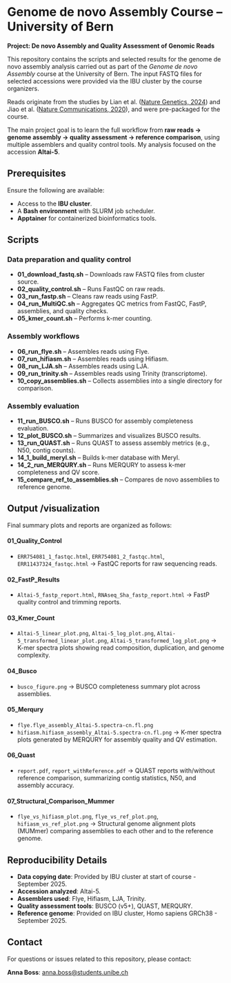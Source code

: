 # Genome de novo Assembly Course – University of Bern

**Project: De novo Assembly and Quality Assessment of Genomic Reads**

This repository contains the scripts and selected results for the genome de novo assembly analysis carried out as part of the *Genome de novo Assembly* course at the University of Bern. The input FASTQ files for selected accessions were provided via the IBU cluster by the course organizers.

Reads originate from the studies by Lian et al. ([Nature Genetics, 2024](https://www.nature.com/articles/s41588-024-01715-9)) and Jiao et al. ([Nature Communications, 2020](https://www.nature.com/articles/s41467-020-14779-y)), and were pre-packaged for the course.

The main project goal is to learn the full workflow from **raw reads → genome assembly → quality assessment → reference comparison**, using multiple assemblers and quality control tools. My analysis focused on the accession **Altai-5**.


## Prerequisites

Ensure the following are available:

* Access to the **IBU cluster**.
* A **Bash environment** with SLURM job scheduler.
* **Apptainer** for containerized bioinformatics tools.


## Scripts

### Data preparation and quality control

* **01_download_fastq.sh** – Downloads raw FASTQ files from cluster source.
* **02_quality_control.sh** – Runs FastQC on raw reads.
* **03_run_fastp.sh** – Cleans raw reads using FastP.
* **04_run_MultiQC.sh** – Aggregates QC metrics from FastQC, FastP, assemblies, and quality checks.
* **05_kmer_count.sh** – Performs k-mer counting.

### Assembly workflows

* **06_run_flye.sh** – Assembles reads using Flye.
* **07_run_hifiasm.sh** – Assembles reads using Hifiasm.
* **08_run_LJA.sh** – Assembles reads using LJA.
* **09_run_trinity.sh** – Assembles reads using Trinity (transcriptome).
* **10_copy_assemblies.sh** – Collects assemblies into a single directory for comparison.

### Assembly evaluation

* **11_run_BUSCO.sh** – Runs BUSCO for assembly completeness evaluation.
* **12_plot_BUSCO.sh** – Summarizes and visualizes BUSCO results.
* **13_run_QUAST.sh** – Runs QUAST to assess assembly metrics (e.g., N50, contig counts).
* **14_1_build_meryl.sh** – Builds k-mer database with Meryl.
* **14_2_run_MERQURY.sh** – Runs MERQURY to assess k-mer completeness and QV score.
* **15_compare_ref_to_assemblies.sh** – Compares de novo assemblies to reference genome.


## Output /visualization

Final summary plots and reports are organized as follows:

#### **01_Quality_Control**

* `ERR754081_1_fastqc.html`, `ERR754081_2_fastqc.html`, `ERR11437324_fastqc.html`
  → FastQC reports for raw sequencing reads.

#### **02_FastP_Results**

* `Altai-5_fastp_report.html`, `RNAseq_Sha_fastp_report.html`
  → FastP quality control and trimming reports.

#### **03_Kmer_Count**

* `Altai-5_linear_plot.png`, `Altai-5_log_plot.png`, `Altai-5_transformed_linear_plot.png`, `Altai-5_transformed_log_plot.png`
  → K-mer spectra plots showing read composition, duplication, and genome complexity.

#### **04_Busco**

* `busco_figure.png`
  → BUSCO completeness summary plot across assemblies.

#### **05_Merqury**

* `flye.flye_assembly_Altai-5.spectra-cn.fl.png`
* `hifiasm.hifiasm_assembly_Altai-5.spectra-cn.fl.png`
  → K-mer spectra plots generated by MERQURY for assembly quality and QV estimation.

#### **06_Quast**

* `report.pdf`, `report_withReference.pdf`
  → QUAST reports with/without reference comparison, summarizing contig statistics, N50, and assembly accuracy.

#### **07_Structural_Comparison_Mummer**

* `flye_vs_hifiasm_plot.png`, `flye_vs_ref_plot.png`, `hifiasm_vs_ref_plot.png`
  → Structural genome alignment plots (MUMmer) comparing assemblies to each other and to the reference genome.


## Reproducibility Details

* **Data copying date**: Provided by IBU cluster at start of course - September 2025.
* **Accession analyzed**: Altai-5.
* **Assemblers used**: Flye, Hifiasm, LJA, Trinity.
* **Quality assessment tools**: BUSCO (v5+), QUAST, MERQURY.
* **Reference genome**: Provided on IBU cluster, Homo sapiens GRCh38 - September 2025.


## Contact

For questions or issues related to this repository, please contact:

**Anna Boss**: [anna.boss@students.unibe.ch](mailto:anna.boss@students.unibe.ch)



